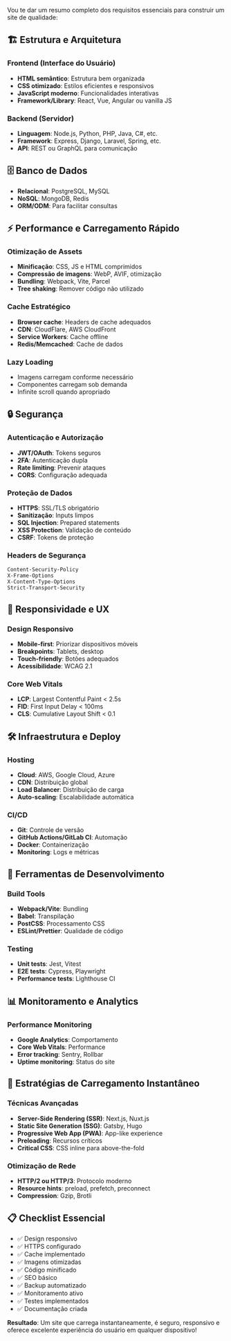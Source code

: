 Vou te dar um resumo completo dos requisitos essenciais para construir um site de qualidade:

## 🏗️ **Estrutura e Arquitetura**

### **Frontend (Interface do Usuário)**
- **HTML semântico**: Estrutura bem organizada
- **CSS otimizado**: Estilos eficientes e responsivos
- **JavaScript moderno**: Funcionalidades interativas
- **Framework/Library**: React, Vue, Angular ou vanilla JS

### **Backend (Servidor)**
- **Linguagem**: Node.js, Python, PHP, Java, C#, etc.
- **Framework**: Express, Django, Laravel, Spring, etc.
- **API**: REST ou GraphQL para comunicação

## 🗄️ **Banco de Dados**
- **Relacional**: PostgreSQL, MySQL
- **NoSQL**: MongoDB, Redis
- **ORM/ODM**: Para facilitar consultas

## ⚡ **Performance e Carregamento Rápido**

### **Otimização de Assets**
- **Minificação**: CSS, JS e HTML comprimidos
- **Compressão de imagens**: WebP, AVIF, otimização
- **Bundling**: Webpack, Vite, Parcel
- **Tree shaking**: Remover código não utilizado

### **Cache Estratégico**
- **Browser cache**: Headers de cache adequados
- **CDN**: CloudFlare, AWS CloudFront
- **Service Workers**: Cache offline
- **Redis/Memcached**: Cache de dados

### **Lazy Loading**
- Imagens carregam conforme necessário
- Componentes carregam sob demanda
- Infinite scroll quando apropriado

## 🔒 **Segurança**

### **Autenticação e Autorização**
- **JWT/OAuth**: Tokens seguros
- **2FA**: Autenticação dupla
- **Rate limiting**: Prevenir ataques
- **CORS**: Configuração adequada

### **Proteção de Dados**
- **HTTPS**: SSL/TLS obrigatório
- **Sanitização**: Inputs limpos
- **SQL Injection**: Prepared statements
- **XSS Protection**: Validação de conteúdo
- **CSRF**: Tokens de proteção

### **Headers de Segurança**
```
Content-Security-Policy
X-Frame-Options
X-Content-Type-Options
Strict-Transport-Security
```

## 📱 **Responsividade e UX**

### **Design Responsivo**
- **Mobile-first**: Priorizar dispositivos móveis
- **Breakpoints**: Tablets, desktop
- **Touch-friendly**: Botões adequados
- **Acessibilidade**: WCAG 2.1

### **Core Web Vitals**
- **LCP**: Largest Contentful Paint < 2.5s
- **FID**: First Input Delay < 100ms
- **CLS**: Cumulative Layout Shift < 0.1

## 🛠️ **Infraestrutura e Deploy**

### **Hosting**
- **Cloud**: AWS, Google Cloud, Azure
- **CDN**: Distribuição global
- **Load Balancer**: Distribuição de carga
- **Auto-scaling**: Escalabilidade automática

### **CI/CD**
- **Git**: Controle de versão
- **GitHub Actions/GitLab CI**: Automação
- **Docker**: Containerização
- **Monitoring**: Logs e métricas

## 🔧 **Ferramentas de Desenvolvimento**

### **Build Tools**
- **Webpack/Vite**: Bundling
- **Babel**: Transpilação
- **PostCSS**: Processamento CSS
- **ESLint/Prettier**: Qualidade de código

### **Testing**
- **Unit tests**: Jest, Vitest
- **E2E tests**: Cypress, Playwright
- **Performance tests**: Lighthouse CI

## 📊 **Monitoramento e Analytics**

### **Performance Monitoring**
- **Google Analytics**: Comportamento
- **Core Web Vitals**: Performance
- **Error tracking**: Sentry, Rollbar
- **Uptime monitoring**: Status do site

## 🚀 **Estratégias de Carregamento Instantâneo**

### **Técnicas Avançadas**
- **Server-Side Rendering (SSR)**: Next.js, Nuxt.js
- **Static Site Generation (SSG)**: Gatsby, Hugo
- **Progressive Web App (PWA)**: App-like experience
- **Preloading**: Recursos críticos
- **Critical CSS**: CSS inline para above-the-fold

### **Otimização de Rede**
- **HTTP/2 ou HTTP/3**: Protocolo moderno
- **Resource hints**: preload, prefetch, preconnect
- **Compression**: Gzip, Brotli

## 📋 **Checklist Essencial**
- ✅ Design responsivo
- ✅ HTTPS configurado
- ✅ Cache implementado
- ✅ Imagens otimizadas
- ✅ Código minificado
- ✅ SEO básico
- ✅ Backup automatizado
- ✅ Monitoramento ativo
- ✅ Testes implementados
- ✅ Documentação criada

**Resultado**: Um site que carrega instantaneamente, é seguro, responsivo e oferece excelente experiência do usuário em qualquer dispositivo!